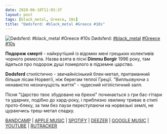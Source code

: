 ```yaml
---
date: 2020-06-10T11:03:37
layout: post
tags: [black_metal, Greece, 10s]
title: "Dødsferd: #black_metal #Greece #10s"
---
```

![Dødsferd: #black_metal #Greece #10s](https://res.cloudinary.com/vast-space-unexplored/image/upload/photos/photo_990_10-06-2020_11-03-37.jpg)
Dødsferd: [#black_metal](/tags/#black_metal) [#Greece](/tags/#Greece) [#10s](/tags/#10s)

**Подорож смерті** - найкрутіший із відомих мені грецьких колективів чорного ремесла. Назва взята в пісні **Dimmu Borgir** 1996 року, там йдеться про подорож душі померлого в підземне царство.

**Dodsferd** стилістично - звичайнісінький блек-метал, притаманний більше лісам Норвегії, ніж берегам теплої Греції. &quot;Випльовуючи з ненавистю незначущість життя&quot; - чудесний нігілістичний залп.

Пісня &quot;Царство твоє збудоване на брехні&quot; починається з гри бас-гітари та ударних, подібно до хард-року, і приблизно хвилину триває в стилі прото-блеку, за тим без паузи переступаючи на норвезькі землі, не цураючись треш-метал спадку.

[BANDCAMP](https://dodsferdofficial.bandcamp.com/album/spitting-with-hatred-the-insignificance-of-life) \| [APPLE MUSIC](https://music.apple.com/gr/album/spitting-with-hatred-the-insignificance-of-life/1149495172) \| [SPOTIFY](https://open.spotify.com/album/23yx9nnXWrUWsufojckzQs) \| [DEEZER](https://www.deezer.com/album/13940058?utm_source=deezer&amp;utm_content=album-13940058&amp;utm_term=1601611822_1591775947&amp;utm_medium=web) \| [GOOGLE MUSIC](https://play.google.com/music/m/Bbfvxrqnddvakywbfqiv64jydv4?t=Spitting_with_Hatred_the_Insignificance_of_Life_-_Dodsferd) \| [YOUTUBE](https://www.youtube.com/playlist?list=OLAK5uy_kWnRxULfj3aVGEeN_5aWXVigM1wHmactc) \| [RUTRACKER](https://rutracker.org/forum/viewtopic.php?t=3512877)